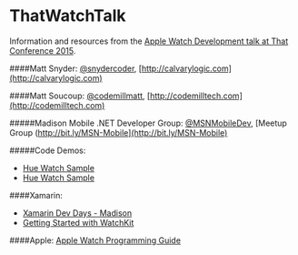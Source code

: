 # ThatWatchTalk
Information and resources from the [Apple Watch Development talk at That Conference 2015](https://www.thatconference.com/Sessions/Session/7059).

####Matt Snyder: [@snydercoder](https://www.twitter.com/snydercoder), [http://calvarylogic.com](http://calvarylogic.com)

####Matt Soucoup: [@codemillmatt](https://www.twitter.com/codemillmatt), [http://codemilltech.com](http://codemilltech.com)

#####Madison Mobile .NET Developer Group: [@MSNMobileDev](https://www.twitter.com/msnmobiledev), [Meetup Group (http://bit.ly/MSN-Mobile](http://bit.ly/MSN-Mobile)

#####Code Demos:
* [Hue Watch Sample](https://github.com/snydercoder/HueWatchSample)
* [Hue Watch Sample](https://github.com/snydercoder/HueWatchSample)

####Xamarin:
* [Xamarin Dev Days - Madison](https://ti.to/xamarin/dev-days-madison)
* [Getting Started with WatchKit](http://developer.xamarin.com/guides/ios/watch/)

####Apple:
[Apple Watch Programming Guide](https://developer.apple.com/library/ios/documentation/General/Conceptual/WatchKitProgrammingGuide/)

